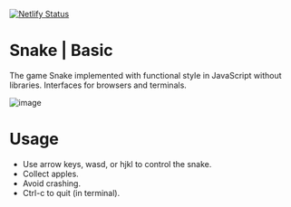 [![Netlify Status](https://api.netlify.com/api/v1/badges/0eeb869e-c6af-41ed-9e53-15b63d6c31d5/deploy-status)](https://app.netlify.com/sites/snake-basic/deploys)

# Snake | Basic
The game Snake implemented with functional style in JavaScript without libraries. Interfaces for browsers and terminals.

![image](https://user-images.githubusercontent.com/74496368/194087490-8c0df8b4-c02a-46a5-bfca-a50243bc9ba7.png)

# Usage
- Use arrow keys, wasd, or hjkl to control the snake.
- Collect apples.
- Avoid crashing.
- Ctrl-c to quit (in terminal).
